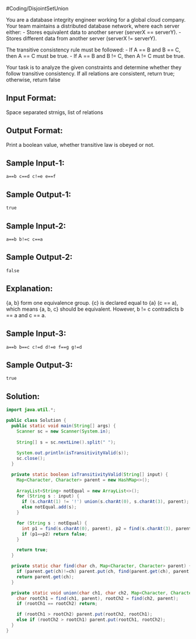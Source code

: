 #Coding/DisjointSetUnion 

You are a database integrity engineer working for a global cloud company. 
Your team maintains a distributed database network, where each server either:
    - Stores equivalent data to another server (serverX == serverY).
    - Stores different data from another server (serverX != serverY).

The transitive consistency rule must be followed:
    - If A == B and B == C, then A == C must be true.
    - If A == B and B != C, then A != C must be true.

Your task is to analyze the given constraints and determine whether they 
follow transitive consistency. If all relations are consistent, return true; 
otherwise, return false

Input Format:
-------------
Space separated strnigs, list of relations

Output Format:
--------------
Print a boolean value, whether transitive law is obeyed or not.

Sample Input-1:
---------------
```
a==b c==d c!=e e==f
```

Sample Output-1:
----------------
```
true
```


Sample Input-2:
---------------
```
a==b b!=c c==a
```

Sample Output-2:
----------------
```
false
```

Explanation:
------------
{a, b} form one equivalence group.
{c} is declared equal to {a} (c == a), which means {a, b, c} should be equivalent.
However, b != c contradicts b == a and c == a.

Sample Input-3:
---------------
```
a==b b==c c!=d d!=e f==g g!=d
```

Sample Output-3:
----------------
```
true
```

## Solution:

```java
import java.util.*;

public class Solution {
  public static void main(String[] args) {
    Scanner sc = new Scanner(System.in);
  
    String[] s = sc.nextLine().split(" ");
    
    System.out.println(isTransitivityValid(s));
    sc.close();
  }

  private static boolean isTransitivityValid(String[] input) {
    Map<Character, Character> parent = new HashMap<>();
    
    ArrayList<String> notEqual = new ArrayList<>();
    for (String s : input) {
      if (s.charAt(1) != '!') union(s.charAt(0), s.charAt(3), parent);
      else notEqual.add(s);
    }

    for (String s : notEqual) {
      int p1 = find(s.charAt(0), parent), p2 = find(s.charAt(3), parent);
      if (p1==p2) return false;
    }

    return true;
  }

  private static char find(char ch, Map<Character, Character> parent) {
    if (parent.get(ch)!=ch) parent.put(ch, find(parent.get(ch), parent));
    return parent.get(ch);
  }

  private static void union(char ch1, char ch2, Map<Character, Character> parent) {
    char rootCh1 = find(ch1, parent), rootCh2 = find(ch2, parent);
    if (rootCh1 == rootCh2) return;

    if (rootCh1 > rootCh2) parent.put(rootCh2, rootCh1);
    else if (rootCh2 > rootCh1) parent.put(rootCh1, rootCh2);
  }  
}
```